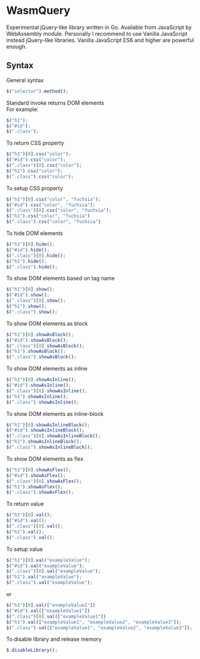 # WasmQuery
Experimental jQuery-like library written in Go. Available from JavaScript by WebAssembly module. Personally I recommend to use Vanilla JavaScript instead jQuery-like libraries. Vanilla JavaScript ES6 and higher are powerful enough.

## Syntax
General syntax  
```js
$("selector").method();
```
Standard invoke returns DOM elements  
For example:  
```js
$("h1");
$("#id");
$(".class");
```
To return CSS property
```js
$("h1")[0].css("color");
$("#id").css("color");
$(".class")[0].css("color");
$("h1").css("color");
$(".class").css("color");
```
To setup CSS property
```js
$("h1")[0].css("color", "fuchsia");
$("#id").css("color", "fuchsia");
$(".class")[0].css("color", "fuchsia");
$("h1").css("color", "fuchsia")
$(".class").css("color", "fuchsia")
```
To hide DOM elements
```js
$("h1")[0].hide();
$("#id").hide();
$(".class")[0].hide();
$("h1").hide();
$(".class").hide();
```
To show DOM elements based on tag name
```js
$("h1")[0].show();
$("#id").show();
$(".class")[0].show();
$("h1").show();
$(".class").show();
```
To show DOM elements as block 
```js
$("h1")[0].showAsBlock();
$("#id").showAsBlock();
$(".class")[0].showAsBlock();
$("h1").showAsBlock();
$(".class").showAsBlock();
```
To show DOM elements as inline 
```js
$("h1")[0].showAsInline();
$("#id").showAsInline();
$(".class")[0].showAsInline();
$("h1").showAsInline();
$(".class").showAsInline();
```
To show DOM elements as inline-block
```js
$("h1")[0].showAsInlineBlock();
$("#id").showAsInlineBlock();
$(".class")[0].showAsInlineBlock();
$("h1").showAsInlineBlock();
$(".class").showAsInlineBlock();
```
To show DOM elements as flex
```js
$("h1")[0].showAsFlex();
$("#id").showAsFlex();
$(".class")[0].showAsFlex();
$("h1").showAsFlex();
$(".class").showAsFlex();
```
To return value
```js
$("h1")[0].val();
$("#id").val();
$(".class")[0].val();
$("h1").val();
$(".class").val();
```
To setup value
```js
$("h1")[0].val("exampleValue");
$("#id").val("exampleValue");
$(".class")[0].val("exampleValue");
$("h1").val("exampleValue");
$(".class").val("exampleValue");
```
or
```js
$("h1")[0].val(["exampleValue1"])
$("#id").val(["exampleValue1"])
$(".class")[0].val(["exampleValue1"])
$("h1").val(["exampleValue1", "exampleValue2", "exampleValue3"]);
$(".class").val(["exampleValue1", "exampleValue2", "exampleValue3"]);
```
To disable library and release memory
```js
$.disableLibrary();
```

